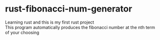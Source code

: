 # rust-fibonacci-num-generator
Learning rust and this is my first rust project<br>
This program automatically produces the fibonacci number at the nth term of your choosing
